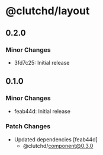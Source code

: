 # @clutchd/layout

## 0.2.0

### Minor Changes

- 3fd7c25: Initial release

## 0.1.0

### Minor Changes

- feab44d: Initial release

### Patch Changes

- Updated dependencies [feab44d]
  - @clutchd/component@0.3.0
